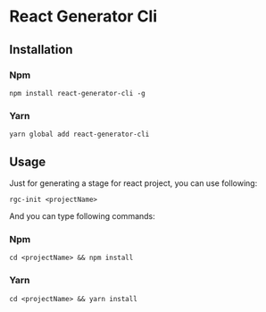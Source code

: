 # React Generator Cli

## Installation

### Npm
```
npm install react-generator-cli -g
```

### Yarn

```
yarn global add react-generator-cli
```

## Usage

Just for generating a stage for react project, you can use following:

```
rgc-init <projectName>
```

And you can type following commands:


### Npm

```
cd <projectName> && npm install
```

### Yarn

```
cd <projectName> && yarn install
```